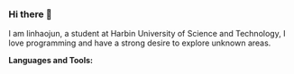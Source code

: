 ### Hi there 👋

I am linhaojun, a student at Harbin University of Science and Technology, I love programming and have a strong desire to explore unknown areas.

**Languages and Tools:**
